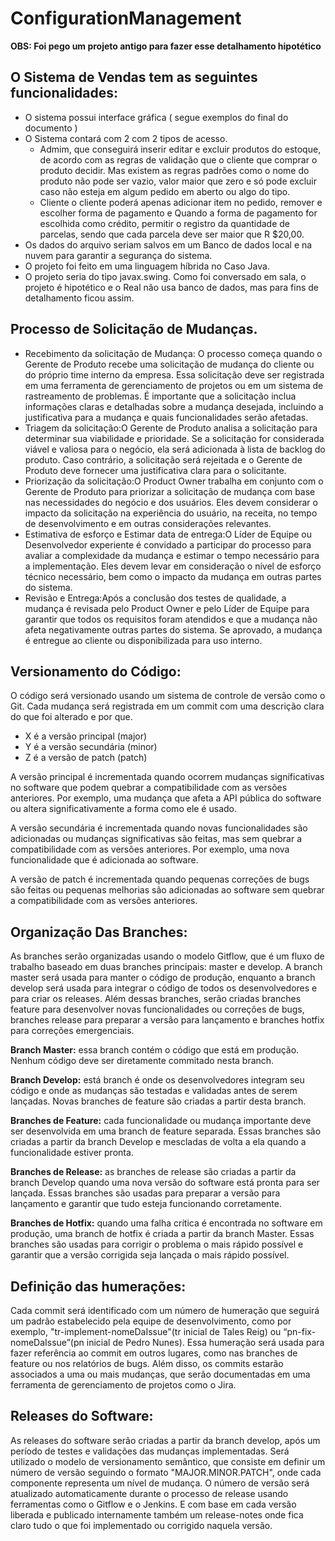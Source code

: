 # ConfigurationManagement

**OBS: Foi pego um projeto antigo para fazer esse detalhamento hipotético**

## O Sistema de Vendas tem as seguintes funcionalidades:

* O sistema possui interface gráfica ( segue exemplos do final do documento ) 
* O Sistema contará com 2 com 2 tipos de acesso.
  * Admim, que conseguirá inserir editar e excluir produtos do estoque, de acordo com as regras de validação que o cliente que comprar o produto decidir. Mas existem as regras padrões como o nome do produto não pode ser vazio, valor maior que zero e só pode excluir caso não esteja em algum pedido em aberto ou algo do tipo.
  * Cliente o cliente poderá apenas adicionar item no pedido, remover e escolher forma de pagamento e Quando a forma de pagamento for escolhida como crédito, permitir o registro da quantidade de parcelas, sendo que cada parcela deve ser maior que R $20,00.
* Os dados do arquivo seriam salvos em um Banco de dados local e na nuvem para garantir a segurança do sistema. 
* O projeto foi feito em uma linguagem híbrida no Caso Java.
* O projeto seria do tipo javax.swing.
Como foi conversado em sala, o projeto é hipotético e o Real não usa banco de dados, mas para fins de detalhamento ficou assim.


## Processo de Solicitação de Mudanças.

* Recebimento da solicitação de Mudança: O processo começa quando o Gerente de Produto recebe uma solicitação de mudança do cliente ou do próprio time interno da empresa. Essa solicitação deve ser registrada em uma ferramenta de gerenciamento de projetos ou em um sistema de rastreamento de problemas. É importante que a solicitação inclua informações claras e detalhadas sobre a mudança desejada, incluindo a justificativa para a mudança e quais funcionalidades serão afetadas.
* Triagem da solicitação:O Gerente de Produto analisa a solicitação para determinar sua viabilidade e prioridade. Se a solicitação for considerada viável e valiosa para o negócio, ela será adicionada à lista de backlog do produto. Caso contrário, a solicitação será rejeitada e o Gerente de Produto deve fornecer uma justificativa clara para o solicitante.
* Priorização da solicitação:O Product Owner trabalha em conjunto com o Gerente de Produto para priorizar a solicitação de mudança com base nas necessidades do negócio e dos usuários. Eles devem considerar o impacto da solicitação na experiência do usuário, na receita, no tempo de desenvolvimento e em outras considerações relevantes.
* Estimativa de esforço e Estimar data de entrega:O Líder de Equipe ou Desenvolvedor experiente é convidado a participar do processo para avaliar a complexidade da mudança e estimar o tempo necessário para a implementação. Eles devem levar em consideração o nível de esforço técnico necessário, bem como o impacto da mudança em outras partes do sistema.
* Revisão e Entrega:Após a conclusão dos testes de qualidade, a mudança é revisada pelo Product Owner e pelo Líder de Equipe para garantir que todos os requisitos foram atendidos e que a mudança não afeta negativamente outras partes do sistema. Se aprovado, a mudança é entregue ao cliente ou disponibilizada para uso interno.


## Versionamento do Código:

O código será versionado usando um sistema de controle de versão como o Git. Cada mudança será registrada em um commit com uma descrição clara do que foi alterado e por que.
* X é a versão principal (major)
* Y é a versão secundária (minor)
* Z é a versão de patch (patch)

A versão principal é incrementada quando ocorrem mudanças significativas no software que podem quebrar a compatibilidade com as versões anteriores. Por exemplo, uma mudança que afeta a API pública do software ou altera significativamente a forma como ele é usado.

A versão secundária é incrementada quando novas funcionalidades são adicionadas ou mudanças significativas são feitas, mas sem quebrar a compatibilidade com as versões anteriores. Por exemplo, uma nova funcionalidade que é adicionada ao software.

A versão de patch é incrementada quando pequenas correções de bugs são feitas ou pequenas melhorias são adicionadas ao software sem quebrar a compatibilidade com as versões anteriores.


## Organização Das Branches:

As branches serão organizadas usando o modelo Gitflow, que é um fluxo de trabalho baseado em duas branches principais: master e develop. A branch master será usada para manter o código de produção, enquanto a branch develop será usada para integrar o código de todos os desenvolvedores e para criar os releases. Além dessas branches, serão criadas branches feature para desenvolver novas funcionalidades ou correções de bugs, branches release para preparar a versão para lançamento e branches hotfix para correções emergenciais.

**Branch Master:** essa branch contém o código que está em produção. Nenhum código deve ser diretamente commitado nesta branch.

**Branch Develop:** está branch é onde os desenvolvedores integram seu código e onde as mudanças são testadas e validadas antes de serem lançadas. Novas branches de feature são criadas a partir desta branch.

**Branches de Feature:** cada funcionalidade ou mudança importante deve ser desenvolvida em uma branch de feature separada. Essas branches são criadas a partir da branch Develop e mescladas de volta a ela quando a funcionalidade estiver pronta.

**Branches de Release:** as branches de release são criadas a partir da branch Develop quando uma nova versão do software está pronta para ser lançada. Essas branches são usadas para preparar a versão para lançamento e garantir que tudo esteja funcionando corretamente.

**Branches de Hotfix:** quando uma falha crítica é encontrada no software em produção, uma branch de hotfix é criada a partir da branch Master. Essas branches são usadas para corrigir o problema o mais rápido possível e garantir que a versão corrigida seja lançada o mais rápido possível.


## Definição das humerações:
Cada commit será identificado com um número de humeração que seguirá um padrão estabelecido pela equipe de desenvolvimento, como por exemplo, "tr-implement-nomeDaIssue"(tr inicial de Tales Reig) ou “pn-fix-nomeDaIssue”(pn inicial de Pedro Nunes). Essa humeração será usada para fazer referência ao commit em outros lugares, como nas branches de feature ou nos relatórios de bugs. Além disso, os commits estarão associados a uma ou mais mudanças, que serão documentadas em uma ferramenta de gerenciamento de projetos como o Jira.


## Releases do Software:
As releases do software serão criadas a partir da branch develop, após um período de testes e validações das mudanças implementadas. Será utilizado o modelo de versionamento semântico, que consiste em definir um número de versão seguindo o formato "MAJOR.MINOR.PATCH", onde cada componente representa um nível de mudança. O número de versão será atualizado automaticamente durante o processo de release usando ferramentas como o Gitflow e o Jenkins.
E com base em cada versão liberada e publicado internamente também um release-notes onde fica claro tudo o que foi implementado ou corrigido naquela versão.

